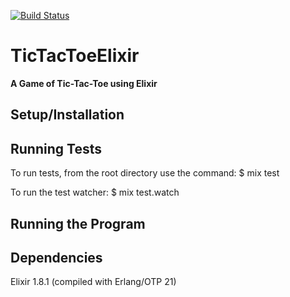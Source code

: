[![Build Status](https://travis-ci.org/jchung722/tic_tac_toe_elixir.svg?branch=master)](https://travis-ci.org/jchung722/tic_tac_toe_elixir)
# TicTacToeElixir 

**A Game of Tic-Tac-Toe using Elixir**

## Setup/Installation

## Running Tests
To run tests, from the root directory use the command:
    $ mix test

To run the test watcher:
    $ mix test.watch

## Running the Program

## Dependencies
Elixir 1.8.1 (compiled with Erlang/OTP 21)